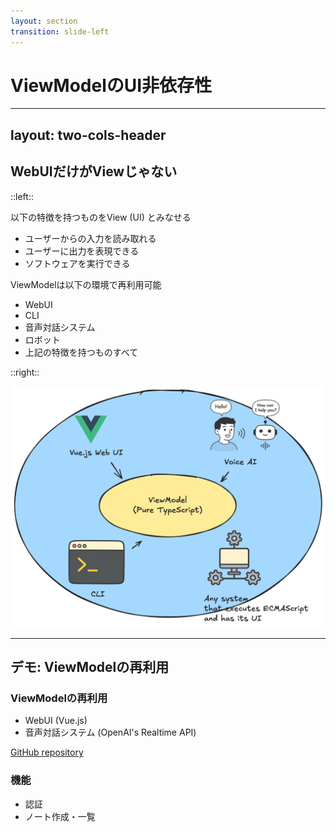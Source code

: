 ```yaml
---
layout: section
transition: slide-left
---
```


# ViewModelのUI非依存性

---
layout: two-cols-header
---

## WebUIだけがViewじゃない

::left::

以下の特徴を持つものをView (UI) とみなせる

- ユーザーからの入力を読み取れる
- ユーザーに出力を表現できる
- ソフトウェアを実行できる

ViewModelは以下の環境で再利用可能

- WebUI
- CLI
- 音声対話システム
- ロボット
- 上記の特徴を持つものすべて

::right::

<img src="./.images/anything-is-ui.png" />


---

## デモ: ViewModelの再利用

<div class="pt-8" />

### ViewModelの再利用

- WebUI (Vue.js)
- 音声対話システム (OpenAI's Realtime API)

[GitHub repository](https://github.com/dopenchills/note-viewmodel-demo-202502)

<div class="pt-4" />

### 機能

- 認証
- ノート作成・一覧
